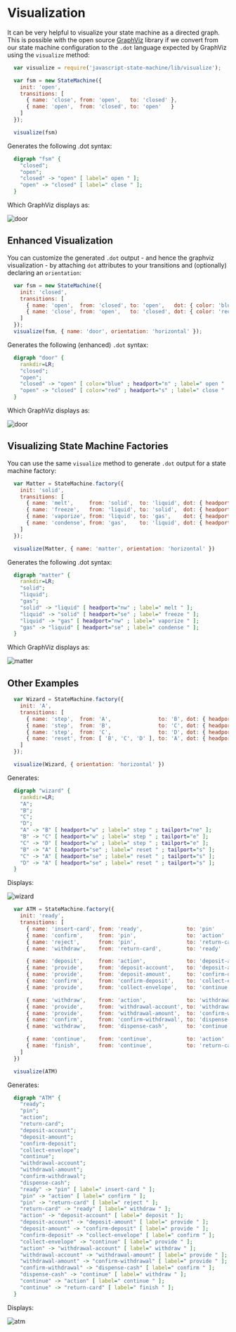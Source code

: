# Visualization

It can be very helpful to visualize your state machine as a directed graph. This is possible
with the open source [GraphViz](http://www.graphviz.org/) library if we convert from our
state machine configuration to the `.dot` language expected by GraphViz using the
`visualize` method:

```javascript
  var visualize = require('javascript-state-machine/lib/visualize');

  var fsm = new StateMachine({
    init: 'open',
    transitions: [
      { name: 'close', from: 'open',   to: 'closed' },
      { name: 'open',  from: 'closed', to: 'open'   }
    ]
  });

  visualize(fsm)
```

Generates the following .dot syntax:

```dot
  digraph "fsm" {
    "closed";
    "open";
    "closed" -> "open" [ label=" open " ];
    "open" -> "closed" [ label=" close " ];
  }
```

Which GraphViz displays as:

![door](../examples/vertical_door.png)

## Enhanced Visualization

You can customize the generated `.dot` output - and hence the graphviz visualization - by attaching 
`dot` attributes to your transitions and (optionally) declaring an `orientation`:

```javascript
  var fsm = new StateMachine({
    init: 'closed',
    transitions: [
      { name: 'open',  from: 'closed', to: 'open',   dot: { color: 'blue', headport: 'n', tailport: 'n' } },
      { name: 'close', from: 'open',   to: 'closed', dot: { color: 'red',  headport: 's', tailport: 's' } }
    ]
  });
  visualize(fsm, { name: 'door', orientation: 'horizontal' });
```

Generates the following (enhanced) `.dot` syntax:

```dot
  digraph "door" {
    rankdir=LR;
    "closed";
    "open";
    "closed" -> "open" [ color="blue" ; headport="n" ; label=" open " ; tailport="n" ];
    "open" -> "closed" [ color="red" ; headport="s" ; label=" close " ; tailport="s" ];
  }
```

Which GraphViz displays as:

![door](../examples/horizontal_door.png)

## Visualizing State Machine Factories

You can use the same `visualize` method to generate `.dot` output for a state machine factory:

```javascript
  var Matter = StateMachine.factory({
    init: 'solid',
    transitions: [
      { name: 'melt',     from: 'solid',  to: 'liquid', dot: { headport: 'nw' } },
      { name: 'freeze',   from: 'liquid', to: 'solid',  dot: { headport: 'se' } },
      { name: 'vaporize', from: 'liquid', to: 'gas',    dot: { headport: 'nw' } },
      { name: 'condense', from: 'gas',    to: 'liquid', dot: { headport: 'se' } }
    ]
  });

  visualize(Matter, { name: 'matter', orientation: 'horizontal' })
```

Generates the following .dot syntax:

```dot
  digraph "matter" {
    rankdir=LR;
    "solid";
    "liquid";
    "gas";
    "solid" -> "liquid" [ headport="nw" ; label=" melt " ];
    "liquid" -> "solid" [ headport="se" ; label=" freeze " ];
    "liquid" -> "gas" [ headport="nw" ; label=" vaporize " ];
    "gas" -> "liquid" [ headport="se" ; label=" condense " ];
  }
```

Which GraphViz displays as:

![matter](../examples/matter.png)

## Other Examples

```javascript
  var Wizard = StateMachine.factory({
    init: 'A',
    transitions: [
      { name: 'step',  from: 'A',               to: 'B', dot: { headport: 'w',  tailport: 'ne' } },
      { name: 'step',  from: 'B',               to: 'C', dot: { headport: 'w',  tailport: 'e' } },
      { name: 'step',  from: 'C',               to: 'D', dot: { headport: 'w',  tailport: 'e' } },
      { name: 'reset', from: [ 'B', 'C', 'D' ], to: 'A', dot: { headport: 'se', tailport: 's' } }
    ]
  });

  visualize(Wizard, { orientation: 'horizontal' })
```

Generates:

```dot
  digraph "wizard" {
    rankdir=LR;
    "A";
    "B";
    "C";
    "D";
    "A" -> "B" [ headport="w" ; label=" step " ; tailport="ne" ];
    "B" -> "C" [ headport="w" ; label=" step " ; tailport="e" ];
    "C" -> "D" [ headport="w" ; label=" step " ; tailport="e" ];
    "B" -> "A" [ headport="se" ; label=" reset " ; tailport="s" ];
    "C" -> "A" [ headport="se" ; label=" reset " ; tailport="s" ];
    "D" -> "A" [ headport="se" ; label=" reset " ; tailport="s" ];
  }
```

Displays:

![wizard](../examples/wizard.png)

```javascript
  var ATM = StateMachine.factory({
    init: 'ready',
    transitions: [
      { name: 'insert-card', from: 'ready',              to: 'pin'                },
      { name: 'confirm',     from: 'pin',                to: 'action'             },
      { name: 'reject',      from: 'pin',                to: 'return-card'        },
      { name: 'withdraw',    from: 'return-card',        to: 'ready'              },

      { name: 'deposit',     from: 'action',             to: 'deposit-account'    },
      { name: 'provide',     from: 'deposit-account',    to: 'deposit-amount'     },
      { name: 'provide',     from: 'deposit-amount',     to: 'confirm-deposit'    },
      { name: 'confirm',     from: 'confirm-deposit',    to: 'collect-envelope'   },
      { name: 'provide',     from: 'collect-envelope',   to: 'continue'           },

      { name: 'withdraw',    from: 'action',             to: 'withdrawal-account' },
      { name: 'provide',     from: 'withdrawal-account', to: 'withdrawal-amount'  },
      { name: 'provide',     from: 'withdrawal-amount',  to: 'confirm-withdrawal' },
      { name: 'confirm',     from: 'confirm-withdrawal', to: 'dispense-cash'      },
      { name: 'withdraw',    from: 'dispense-cash',      to: 'continue'           },

      { name: 'continue',    from: 'continue',           to: 'action'             },
      { name: 'finish',      from: 'continue',           to: 'return-card'        }
    ]
  })

  visualize(ATM)
```

Generates:

```dot
  digraph "ATM" {
    "ready";
    "pin";
    "action";
    "return-card";
    "deposit-account";
    "deposit-amount";
    "confirm-deposit";
    "collect-envelope";
    "continue";
    "withdrawal-account";
    "withdrawal-amount";
    "confirm-withdrawal";
    "dispense-cash";
    "ready" -> "pin" [ label=" insert-card " ];
    "pin" -> "action" [ label=" confirm " ];
    "pin" -> "return-card" [ label=" reject " ];
    "return-card" -> "ready" [ label=" withdraw " ];
    "action" -> "deposit-account" [ label=" deposit " ];
    "deposit-account" -> "deposit-amount" [ label=" provide " ];
    "deposit-amount" -> "confirm-deposit" [ label=" provide " ];
    "confirm-deposit" -> "collect-envelope" [ label=" confirm " ];
    "collect-envelope" -> "continue" [ label=" provide " ];
    "action" -> "withdrawal-account" [ label=" withdraw " ];
    "withdrawal-account" -> "withdrawal-amount" [ label=" provide " ];
    "withdrawal-amount" -> "confirm-withdrawal" [ label=" provide " ];
    "confirm-withdrawal" -> "dispense-cash" [ label=" confirm " ];
    "dispense-cash" -> "continue" [ label=" withdraw " ];
    "continue" -> "action" [ label=" continue " ];
    "continue" -> "return-card" [ label=" finish " ];
  }
```

Displays:

![atm](../examples/atm.png)
